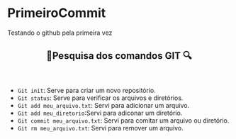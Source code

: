 # PrimeiroCommit
Testando o github pela primeira vez 
<br>
<h2 align="center"> 📁Pesquisa dos comandos GIT 🔍</h2>
<br> 

- `Git init`: Serve para criar um novo repositório.
- `Git status`: Serve para verificar os arquivos e diretórios.
- `Git add meu_arquivo.txt`: Servi para adicionar um arquivo.
- `Git add meu_diretorio`:Servi para adiconar um diretório.
- `Git commit meu_arquivo.txt`: Servi para comitar um arquivo ou diretório.
- `Git rm meu_arquivo.txt`: Servi para remover um arquivo.
